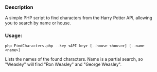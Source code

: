 ### Description

A simple PHP script to find characters from the Harry Potter API, allowing you to 
search by name or house. 

### Usage:

`php FindCharacters.php --key <API key> [--house <house>] [--name <name>]`

Lists the names of the found characters.
Name is a partial search, so "Weasley" will find "Ron Weasley" and "George Weasley". 